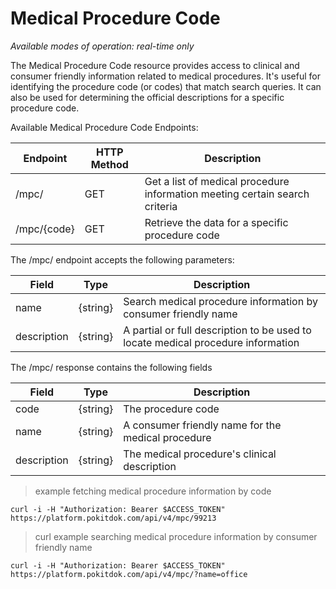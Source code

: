 # Medical Procedure Code
*Available modes of operation: real-time only*

The Medical Procedure Code resource provides access to clinical and consumer friendly information related to medical 
procedures. It's useful for identifying the procedure code (or codes) that match search queries. It can also be used 
for determining the official descriptions for a specific procedure code.

Available Medical Procedure Code Endpoints:

Endpoint | HTTP Method | Description
-------- | ----------- | -----------
/mpc/ | GET | Get a list of medical procedure information meeting certain search criteria
/mpc/{code} | GET | Retrieve the data for a specific procedure code
The /mpc/ endpoint accepts the following parameters:

Field | Type | Description
----- | ---- | -----------
name | {string} | Search medical procedure information by consumer friendly name
description | {string} | A partial or full description to be used to locate medical procedure information

The /mpc/ response contains the following fields

Field | Type | Description
----- | ---- | -----------
code | {string} | The procedure code
name | {string} | A consumer friendly name for the medical procedure
description | {string} | The medical procedure's clinical description

> example fetching medical procedure information by code

```shell
curl -i -H "Authorization: Bearer $ACCESS_TOKEN" https://platform.pokitdok.com/api/v4/mpc/99213
```
        
> curl example searching medical procedure information by consumer friendly name

```shell
curl -i -H "Authorization: Bearer $ACCESS_TOKEN" https://platform.pokitdok.com/api/v4/mpc/?name=office
```